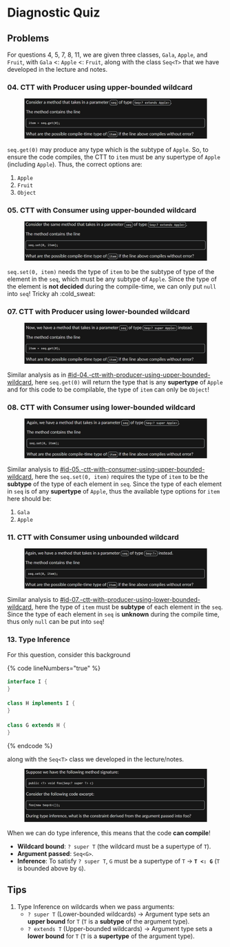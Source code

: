 # Diagnostic Quiz

## Problems

For questions 4, 5, 7, 8, 11, we are given three classes, `Gala`,  `Apple`, and `Fruit`, with `Gala` <: `Apple` <: `Fruit`, along with the class `Seq<T>` that we have developed in the lecture and notes.

### 04. CTT with Producer using upper-bounded wildcard

<figure><img src="../../../.gitbook/assets/lec06-quiz-04.png" alt=""><figcaption></figcaption></figure>

`seq.get(0)` may produce any type which is the subtype of `Apple`. So, to ensure the code compiles, the CTT to `item` must be any supertype of `Apple` (including `Apple`). Thus, the correct options are:

1. `Apple`
2. `Fruit`
3. `Object`

### 05. CTT with Consumer using upper-bounded wildcard

<figure><img src="../../../.gitbook/assets/lec06-quiz-05.png" alt=""><figcaption></figcaption></figure>

`seq.set(0, item)` needs the type of `item` to be the subtype of type of the element in the `seq`, which must be any subtype of `Apple`. Since the type of the element is **not decided** during the compile-time, we can only put `null` into `seq`! Tricky ah :cold\_sweat:

### 07. CTT with Producer using lower-bounded wildcard

<figure><img src="../../../.gitbook/assets/lec06-quiz-07.png" alt=""><figcaption></figcaption></figure>

Similar analysis as in [#id-04.-ctt-with-producer-using-upper-bounded-wildcard](diagnostic-quiz.md#id-04.-ctt-with-producer-using-upper-bounded-wildcard "mention"), here `seq.get(0)` will return the type that is any **supertype** of `Apple` and for this code to be compilable, the type of `item` can only be `Object`!

### 08. CTT with Consumer using lower-bounded wildcard

<figure><img src="../../../.gitbook/assets/lec06-quiz-08.png" alt=""><figcaption></figcaption></figure>

Similar analysis to [#id-05.-ctt-with-consumer-using-upper-bounded-wildcard](diagnostic-quiz.md#id-05.-ctt-with-consumer-using-upper-bounded-wildcard "mention"), here the `seq.set(0, item)` requires the type of `item` to be the **subtype** of the type of each element in `seq`. Since the type of each element in `seq` is of any **supertype** of `Apple`, thus the available type options for `item` here should be:

1. `Gala`
2. `Apple`

### 11. CTT with Consumer using unbounded wildcard

<figure><img src="../../../.gitbook/assets/lec06-quiz-11.png" alt=""><figcaption></figcaption></figure>

Similar analysis to [#id-07.-ctt-with-producer-using-lower-bounded-wildcard](diagnostic-quiz.md#id-07.-ctt-with-producer-using-lower-bounded-wildcard "mention"), here the type of `item` must be **subtype** of each element in the `seq`. Since the type of each element in `seq` is **unknown** during the compile time, thus only `null` can be put into `seq`!

### 13. Type Inference

For this question, consider this background

{% code lineNumbers="true" %}
```java
interface I {
}

class H implements I {
}

class G extends H {
}
```
{% endcode %}

along with the `Seq<T>` class we developed in the lecture/notes.

<figure><img src="../../../.gitbook/assets/lec06-quiz-13.png" alt=""><figcaption></figcaption></figure>

When we can do type inference, this means that the code **can compile**!

* **Wildcard bound**: `? super T` (the wildcard must be a supertype of `T`).
* **Argument passed**: `Seq<G>`.
* **Inference**: To satisfy `? super T`, `G` must be a supertype of `T` → **`T <: G`** (`T` is bounded above by `G`).

## Tips

1. Type Inference on wildcards when we pass arguments:
   * `? super T` (Lower-bounded wildcards) → Argument type sets an **upper bound** for `T` (`T` is a **subtype** of the argument type).
   * `? extends T` (Upper-bounded wildcards) → Argument type sets a **lower bound** for `T` (`T` is a **supertype** of the argument type).
